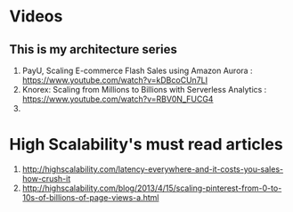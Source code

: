 # Videos
## This is my architecture series
1. PayU, Scaling E-commerce Flash Sales using Amazon Aurora :  https://www.youtube.com/watch?v=kDBcoCUn7LI
2. Knorex: Scaling from Millions to Billions with Serverless Analytics : https://www.youtube.com/watch?v=RBV0N_FUCG4
3. 


# High Scalability's must read articles
1. http://highscalability.com/latency-everywhere-and-it-costs-you-sales-how-crush-it
2. http://highscalability.com/blog/2013/4/15/scaling-pinterest-from-0-to-10s-of-billions-of-page-views-a.html


